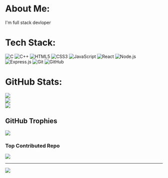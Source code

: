 # About Me:
I'm full stack devloper


# Tech Stack:
<!-- Core Languages -->
![C](https://img.shields.io/badge/C-%2300599C.svg?style=for-the-badge&logo=c&logoColor=white) ![C++](https://img.shields.io/badge/C%2B%2B-%2300599C.svg?style=for-the-badge&logo=c%2B%2B&logoColor=white) ![HTML5](https://img.shields.io/badge/HTML5-%23E34F26.svg?style=for-the-badge&logo=html5&logoColor=white) ![CSS3](https://img.shields.io/badge/CSS3-%231572B6.svg?style=for-the-badge&logo=css3&logoColor=white)
![JavaScript](https://img.shields.io/badge/JavaScript-%23F7DF1E.svg?style=for-the-badge&logo=javascript&logoColor=black) ![React](https://img.shields.io/badge/React-%2320232a.svg?style=for-the-badge&logo=react&logoColor=%2361DAFB) ![Node.js](https://img.shields.io/badge/Node.js-6DA55F?style=for-the-badge&logo=node.js&logoColor=white) ![Express.js](https://img.shields.io/badge/Express.js-%23404d59.svg?style=for-the-badge&logo=express&logoColor=white) ![Git](https://img.shields.io/badge/Git-%23F05033.svg?style=for-the-badge&logo=git&logoColor=white)
 ![GitHub](https://img.shields.io/badge/GitHub-%23121011.svg?style=for-the-badge&logo=github&logoColor=white)

#  GitHub Stats:
![](https://github-readme-stats.vercel.app/api?username=Ansh-gajbhiye&theme=dark&hide_border=false&include_all_commits=false&count_private=false)<br/>
![](https://nirzak-streak-stats.vercel.app/?user=Ansh-gajbhiye&theme=dark&hide_border=false)<br/>
![](https://github-readme-stats.vercel.app/api/top-langs/?username=Ansh-gajbhiye&theme=dark&hide_border=false&include_all_commits=false&count_private=false&layout=compact)

##  GitHub Trophies
![](https://github-profile-trophy.vercel.app/?username=Ansh-gajbhiye&theme=radical&no-frame=false&no-bg=true&margin-w=4)

###  Top Contributed Repo
![](https://github-contributor-stats.vercel.app/api?username=Ansh-gajbhiye&limit=5&theme=dark&combine_all_yearly_contributions=true)

---
[![](https://visitcount.itsvg.in/api?id=Ansh-gajbhiye&icon=0&color=0)](https://visitcount.itsvg.in)

<!-- Proudly created with GPRM ( https://gprm.itsvg.in ) -->
